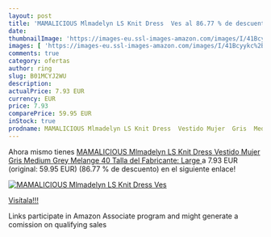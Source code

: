 ```yaml
---
layout: post
title: 'MAMALICIOUS Mlmadelyn LS Knit Dress  Ves al 86.77 % de descuento'
date: 
thumbnailImage: 'https://images-eu.ssl-images-amazon.com/images/I/41Bcyykc%2BmL._SL200_.jpg'
images: [ 'https://images-eu.ssl-images-amazon.com/images/I/41Bcyykc%2BmL._SL200_.jpg' ]
comments: true
category: ofertas
author: ring
slug: B01MCYJ2WU
description:
actualPrice: 7.93 EUR
currency: EUR
price: 7.93
comparePrice: 59.95 EUR
inStock: true
prodname: MAMALICIOUS Mlmadelyn LS Knit Dress  Vestido Mujer  Gris  Medium Grey Melange   40  Talla del Fabricante: Large 
---
```


Ahora mismo tienes [MAMALICIOUS Mlmadelyn LS Knit Dress  Vestido Mujer  Gris  Medium Grey Melange   40  Talla del Fabricante: Large ](https://www.amazon.es/dp/B01MCYJ2WU/?tag=tolees-21) a 7.93 EUR (original: 59.95 EUR) (86.77 %  de descuento) en el siguiente enlace!

[![MAMALICIOUS Mlmadelyn LS Knit Dress  Ves](https://images-eu.ssl-images-amazon.com/images/I/41Bcyykc%2BmL._SL200_.jpg)](https://www.amazon.es/dp/B01MCYJ2WU/?tag=tolees-21)

[Visítala!!!](https://www.amazon.es/dp/B01MCYJ2WU/?tag=tolees-21)

Links participate in Amazon Associate program and might generate a comission on qualifying sales
